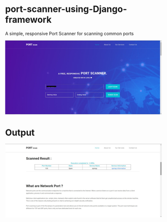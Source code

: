 # port-scanner-using-Django-framework
A simple, responsive Port Scanner for scanning common ports

![home page](https://github.com/m-yash/port-scanner-using-Django-framework/blob/main/sample%20images/home_page.jpg)

# Output

![home page](https://github.com/m-yash/port-scanner-using-Django-framework/blob/main/sample%20images/output.jpg)
